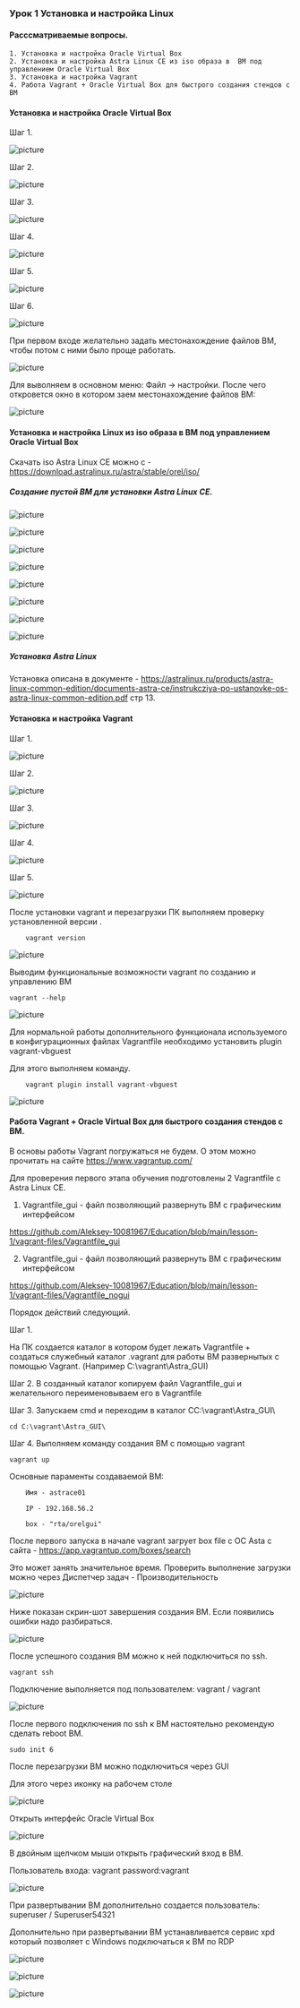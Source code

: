 ### Урок 1 Установка и настройка Linux
#### Расссматриваемые вопросы.

    1. Установка и настройка Oracle Virtual Box 
    2. Установка и настройка Astra Linux CE из iso образа в  ВМ под управлением Oracle Virtual Box
    3. Установка и настройка Vagrant 
    4. Работа Vagrant + Oracle Virtual Box для быстрого создания стендов c ВМ

#### Установка и настройка Oracle Virtual Box
Шаг 1.

![picture](pic/oracle_vb_01.png)

Шаг 2.

![picture](pic/oracle_vb_02.png)

Шаг 3.

![picture](pic/oracle_vb_03.png)

Шаг 4.

![picture](pic/oracle_vb_04.png)

Шаг 5.

![picture](pic/oracle_vb_05.png)

Шаг 6.

![picture](pic/oracle_vb_06.png)

При первом входе желательно задать местонахождение файлов ВМ, чтобы потом с ними было проще работать.

![picture](pic/oracle_vb_07.png)

Для выволняем в основном меню: Файл -> настройки. После чего откровется окно в котором заем местонахождение файлов ВМ:  

![picture](pic/oracle_vb_08.png)

#### Установка и настройка Linux из iso образа в  ВМ под управлением Oracle Virtual Box

Скачать iso Astra Linux CE можно c - https://download.astralinux.ru/astra/stable/orel/iso/

##### Создание пустой ВМ для установки Astra Linux CE.

![picture](pic/vm_cr_01.png)

![picture](pic/vm_cr_02.png)

![picture](pic/vm_cr_03.png)

![picture](pic/vm_cr_04.png)

![picture](pic/vm_cr_05.png)

![picture](pic/vm_cr_06.png)

![picture](pic/vm_cr_07.png)

![picture](pic/vm_cr_08.png)

##### Установка Astra Linux 

Установка описана в документе - https://astralinux.ru/products/astra-linux-common-edition/documents-astra-ce/instrukcziya-po-ustanovke-os-astra-linux-common-edition.pdf стр 13.



#### Установка и настройка Vagrant 
Шаг 1.

![picture](pic/vagrant_01.png)

Шаг 2.

![picture](pic/vagrant_02.png)

Шаг 3.

![picture](pic/vagrant_03.png)

Шаг 4.

![picture](pic/vagrant_04.png)

Шаг 5.

![picture](pic/vagrant_05.png)

После установки vagrant и перезагрузки ПК выполняем проверку установленной версии .

        vagrant version

![picture](pic/vagrant_w_02.png)

Выводим функциональные возможности vagrant по созданию и управлению ВM
    
    vagrant --help
    
![picture](pic/vagrant_w_01.png)

Для нормальной работы дополнительного функционала используемого в конфигурационных файлах Vagrantfile необходимо установить plugin vagrant-vbguest

Для этого выполняем команду.
        
        vagrant plugin install vagrant-vbguest

![picture](pic/vagrant_w_03.png)

#### Работа Vagrant + Oracle Virtual Box для быстрого создания стендов c ВМ.

В основы работы Vagrant погружаться не будем. О этом можно прочитать на сайте https://www.vagrantup.com/

Для проверения первого этапа обучения подготовлены 2 Vagrantfile c Astra Linux CE.

1. Vagrantfile_gui - файл позволяющий развернуть ВМ c графическим интерфейсом

https://github.com/Aleksey-10081967/Education/blob/main/lesson-1/vagrant-files/Vagrantfile_gui

2. Vagrantfile_gui - файл позволяющий развернуть ВМ c графическим интерфейсом

https://github.com/Aleksey-10081967/Education/blob/main/lesson-1/vagrant-files/Vagrantfile_nogui

Порядок действий следующий.

Шаг 1.

На ПК создается каталог в котором будет лежать Vagrantfile + создаться служебный каталог .vagrant для работы ВМ развернытых с помощью Vagrant.
(Например С:\vagrant\Astra_GUI\)

Шаг 2. 
В созданный каталог копируем файл Vagrantfile_gui и желательного переименовываем его в Vagrantfile

Шаг 3.
Запускаем cmd и переходим в каталог СС:\vagrant\Astra_GUI\

    cd С:\vagrant\Astra_GUI\
    
Шаг 4.
Выполняем команду создания ВМ с помощью vagrant
    
    vagrant up

Основные параменты создаваемой ВМ:

        Имя - astrace01

        IP - 192.168.56.2

        box - "rta/orelgui"

После первого запуска в начале vagrant загрует box file c ОС Asta c сайта - https://app.vagrantup.com/boxes/search

Это может занять значительное время. Проверить выполнение загрузки можно через Диспетчер задач - Производительность

![picture](pic/vagrant_w_04.png)

Ниже показан скрин-шот завершения создания ВМ. Если появились ошибки надо разбираться.

![picture](pic/vagrant_w_05.png)

После успешного создания ВМ можно к ней подключиться по ssh.
    
    vagrant ssh
    
Подключение выполняется под пользователем:
vagrant / vagrant

![picture](pic/vagrant_w_06.png)

После первого подключения по ssh к ВМ настоятельно рекомендую сделать reboot BM.
    
    sudo init 6

После перезагрузки ВМ можно подключиться через GUI

Для этого через иконку на рабочем столе 

![picture](pic/vagrant_w_08.png)

Открыть интерфейс Oracle Virtual Box

![picture](pic/vagrant_w_09.png)

B двойным щелчком мыши открыть графический вход в ВМ.

Пользователь входа: vagrant password:vagrant

![picture](pic/vagrant_w_10.png)

При развертывании ВМ дополнительно создается пользователь: 
superuser / Superuser54321

Дополнительно при развертывании ВМ устанавливается сервис xpd который позволяет с Windows подключаться к ВМ по RDP

![picture](pic/vagrant_rdp_01.png)

![picture](pic/vagrant_rdp_02.png)

![picture](pic/vagrant_rdp_03.png)







